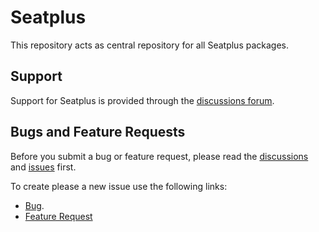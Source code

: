 # Seatplus

This repository acts as central repository for all Seatplus packages. 

## Support

Support for Seatplus is provided through the [discussions forum](https://github.com/seatplus/seatplus/discussions).

## Bugs and Feature Requests

Before you submit a bug or feature request, please read the [discussions](https://github.com/seatplus/seatplus/discussions) and [issues](https://github.com/seatplus/seatplus/issues) first.

To create please a new issue use the following links:
* [Bug](https://github.com/seatplus/seatplus/issues/new?assignees=&labels=&template=bug_report.md&title=).
* [Feature Request](https://github.com/seatplus/seatplus/issues/new?assignees=&labels=&template=feature_request.md&title=)
